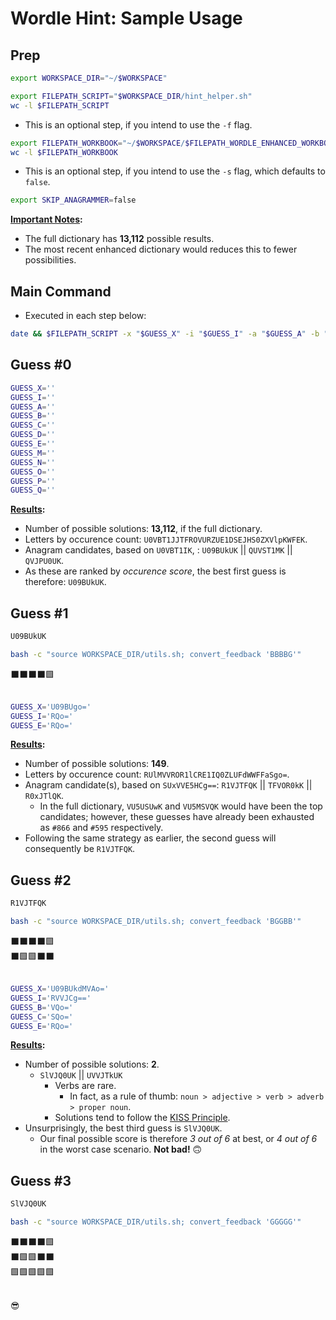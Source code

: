 # Wordle Hint: Sample Usage

## Prep
```sh
export WORKSPACE_DIR="~/$WORKSPACE"

export FILEPATH_SCRIPT="$WORKSPACE_DIR/hint_helper.sh"
wc -l $FILEPATH_SCRIPT
```

* This is an optional step, if you intend to use the `-f` flag.
```sh
export FILEPATH_WORKBOOK="~/$WORKSPACE/$FILEPATH_WORDLE_ENHANCED_WORKBOOK"
wc -l $FILEPATH_WORKBOOK
```

* This is an optional step, if you intend to use the `-s` flag, which defaults to `false`.
```sh
export SKIP_ANAGRAMMER=false
```

<b><u>Important Notes</u>:</b><br>
* The full dictionary has **13,112** possible results.
* The most recent enhanced dictionary would reduces this to fewer possibilities.



## Main Command
* Executed in each step below:
```sh
date && $FILEPATH_SCRIPT -x "$GUESS_X" -i "$GUESS_I" -a "$GUESS_A" -b "$GUESS_B" -c "$GUESS_C" -d "$GUESS_D" -e "$GUESS_E" -m "$GUESS_M" -n "$GUESS_N" -o "$GUESS_O" -p "$GUESS_P" -q "$GUESS_Q" -f "$FILEPATH_WORKBOOK" -s "$SKIP_ANAGRAMMER"
```


## Guess \#0
```sh
GUESS_X=''
GUESS_I=''
GUESS_A=''
GUESS_B=''
GUESS_C=''
GUESS_D=''
GUESS_E=''
GUESS_M=''
GUESS_N=''
GUESS_O=''
GUESS_P=''
GUESS_Q=''
```

<b><u>Results</u>:</b><br>
* Number of possible solutions: **13,112**, if the full dictionary.
* Letters by occurence count: `U0VBT1JJTFROVURZUE1DSEJHS0ZXVlpKWFEK`.
* Anagram candidates, based on `U0VBT1IK`, : `U09BUkUK` || `QUVST1MK` || `QVJPU0UK`.
* As these are ranked by _occurence score_, the best first guess is therefore: `U09BUkUK`.



## Guess \#1
```sh
U09BUkUK

bash -c "source WORKSPACE_DIR/utils.sh; convert_feedback 'BBBBG'"
```

⬛⬛⬛⬛🟩<br><br>

```sh
GUESS_X='U09BUgo='
GUESS_I='RQo='
GUESS_E='RQo='
```

<b><u>Results</u>:</b><br>
* Number of possible solutions: **149**.
* Letters by occurence count: `RUlMVVROR1lCRE1IQ0ZLUFdWWFFaSgo=`.
* Anagram candidate(s), based on `SUxVVE5HCg==`: `R1VJTFQK` || `TFVOR0kK` || `R0xJTlQK`.
  - In the full dictionary, `VU5USUwK` and `VU5MSVQK` would have been the top candidates; however, these guesses have already been exhausted as `#866` and `#595` respectively.
* Following the same strategy as earlier, the second guess will consequently be `R1VJTFQK`.



## Guess \#2
```sh
R1VJTFQK

bash -c "source WORKSPACE_DIR/utils.sh; convert_feedback 'BGGBB'"
```

⬛⬛⬛⬛🟩<br>
⬛🟩🟩⬛⬛<br><br>

```sh
GUESS_X='U09BUkdMVAo='
GUESS_I='RVVJCg=='
GUESS_B='VQo='
GUESS_C='SQo='
GUESS_E='RQo='
```

<b><u>Results</u>:</b><br>
* Number of possible solutions: **2**.
  - `SlVJQ0UK` || `UVVJTkUK`
    - Verbs are rare.
      - In fact, as a rule of thumb: `noun > adjective > verb > adverb > proper noun`.
    - Solutions tend to follow the [KISS Principle](https://www.techopedia.com/definition/20262/keep-it-simple-stupid-principle-kiss-principle).
* Unsurprisingly, the best third guess is `SlVJQ0UK`.
  - Our final possible score is therefore _3 out of 6_ at best, or _4 out of 6_ in the worst case scenario. **Not bad!** 🙃


## Guess \#3
```sh
SlVJQ0UK

bash -c "source WORKSPACE_DIR/utils.sh; convert_feedback 'GGGGG'"
```

⬛⬛⬛⬛🟩<br>
⬛🟩🟩⬛⬛<br>
🟩🟩🟩🟩🟩<br><br>



😎
